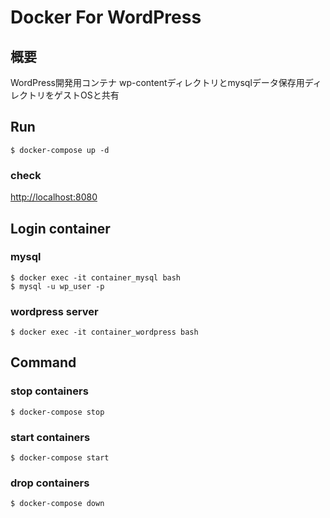 # Docker For WordPress

## 概要
WordPress開発用コンテナ
wp-contentディレクトリとmysqlデータ保存用ディレクトリをゲストOSと共有

## Run

```$ docker-compose up -d```

### check

[http://localhost:8080](http://localhost:8080)

## Login container
### mysql
```
$ docker exec -it container_mysql bash
$ mysql -u wp_user -p
```

### wordpress server
```
$ docker exec -it container_wordpress bash
```

## Command
### stop containers
```
$ docker-compose stop
```

### start containers
```
$ docker-compose start
```

### drop containers
```
$ docker-compose down
```
